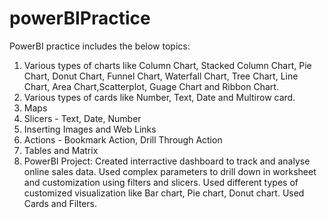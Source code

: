 # powerBIPractice
PowerBI practice includes the below topics:
1. Various types of charts like Column Chart, Stacked Column Chart, Pie Chart, Donut Chart, Funnel Chart, Waterfall Chart, Tree Chart, Line Chart, Area Chart,Scatterplot, Guage Chart and Ribbon Chart.
2. Various types of cards like Number, Text, Date and Multirow card.
3. Maps
4. Slicers - Text, Date, Number
5. Inserting Images and Web Links
6. Actions - Bookmark Action, Drill Through Action
7. Tables and Matrix
8. PowerBI Project: Created interractive dashboard to track and analyse online sales data. Used complex parameters to drill down in worksheet and customization using filters and slicers. Used different types of customized visualization like Bar chart, Pie chart, Donut chart. Used Cards and Filters.
